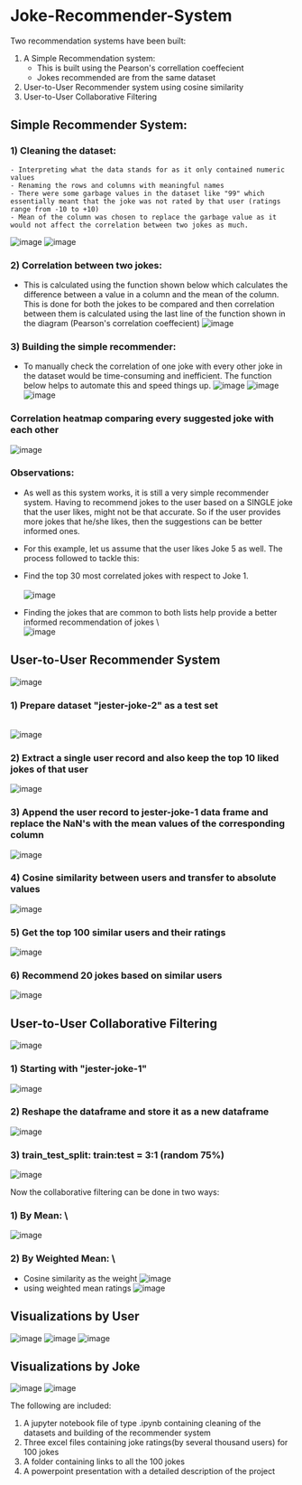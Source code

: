 # Joke-Recommender-System
Two recommendation systems have been built:
1) A Simple Recommendation system:
    - This is built using the Pearson's correllation coeffecient 
    - Jokes recommended are from the same dataset
2) User-to-User Recommender system using cosine similarity
2) User-to-User Collaborative Filtering


## **Simple Recommender System:**
### 1) Cleaning the dataset:
    - Interpreting what the data stands for as it only contained numeric values 
    - Renaming the rows and columns with meaningful names
    - There were some garbage values in the dataset like "99" which essentially meant that the joke was not rated by that user (ratings range from -10 to +10)
    - Mean of the column was chosen to replace the garbage value as it would not affect the correlation between two jokes as much.

![image](https://user-images.githubusercontent.com/79359151/109817334-cba78e00-7c6c-11eb-9d75-0a88070ef1b9.png)
![image](https://user-images.githubusercontent.com/79359151/109817415-dfeb8b00-7c6c-11eb-95be-cf2209415f52.png)

 
### 2) Correlation between two jokes: 
   - This is calculated using the function shown below which calculates the difference between a value in a column and the mean of the column. This is done for both the jokes to be compared and then correlation between them is calculated using the last line of the function shown in the diagram (Pearson's correlation coeffecient)
![image](https://user-images.githubusercontent.com/79359151/109815105-3efbd080-7c6a-11eb-801b-54f068bdfd0c.png)

### 3) Building the simple recommender:
   - To manually check the correlation of one joke with every other joke in the dataset would be time-consuming and inefficient. The function below helps to automate this and speed things up.
![image](https://user-images.githubusercontent.com/79359151/109818269-c72fa500-7c6d-11eb-95c6-53dd412a13a5.png)
![image](https://user-images.githubusercontent.com/79359151/109818673-35746780-7c6e-11eb-837a-5eaf98c5b8b3.png)
![image](https://user-images.githubusercontent.com/79359151/109818728-47560a80-7c6e-11eb-8f6b-51c8ed155936.png)


### **Correlation heatmap comparing every suggested joke with each other**
![image](https://user-images.githubusercontent.com/79359151/109818830-63f24280-7c6e-11eb-89b3-8ddfc156fa32.png)

### Observations:
   - As well as this system works, it is still a very simple recommender system. Having to recommend jokes to the user based on a SINGLE joke that the user likes, might not be that accurate. So if the user provides more jokes that he/she likes, then the suggestions can be better informed ones.
   - For this example, let us assume that the user likes Joke 5 as well. The process followed to tackle this:
   - Find the top 30 most correlated jokes with respect to Joke 1. 
\
\
![image](https://user-images.githubusercontent.com/79359151/109819315-e418a800-7c6e-11eb-9c05-9c6097b43abd.png)

   - Finding the jokes that are common to both lists help provide a better informed recommendation of jokes
\ 
\
![image](https://user-images.githubusercontent.com/79359151/109820142-b2eca780-7c6f-11eb-82ba-e0af0b0b3234.png)





## **User-to-User Recommender System**
![image](https://user-images.githubusercontent.com/79359151/109822036-8c2f7080-7c71-11eb-8d85-eb92527a2b2d.png)
### 1) Prepare dataset "jester-joke-2" as a test set 
\
![image](https://user-images.githubusercontent.com/79359151/109822276-c4cf4a00-7c71-11eb-98be-180b6678881e.png)
### 2) Extract a single user record and also keep the top 10 liked jokes of that user
![image](https://user-images.githubusercontent.com/79359151/109822498-f7794280-7c71-11eb-8f4e-95a253518ae6.png)
### 3) Append the user record to jester-joke-1 data frame and replace the NaN's with the mean values of the corresponding column
![image](https://user-images.githubusercontent.com/79359151/109822723-30b1b280-7c72-11eb-8441-b739ec640e1b.png)
### 4) Cosine similarity between users and transfer to absolute values
![image](https://user-images.githubusercontent.com/79359151/109822828-4c1cbd80-7c72-11eb-8692-01ee0a7d13b0.png)
### 5) Get the top 100 similar users and their ratings
![image](https://user-images.githubusercontent.com/79359151/109822888-5c349d00-7c72-11eb-8823-bf7859f4105b.png)
### 6) Recommend 20 jokes based on similar users
![image](https://user-images.githubusercontent.com/79359151/109822989-766e7b00-7c72-11eb-8ff4-e03fff90f6e2.png)



## User-to-User Collaborative Filtering
![image](https://user-images.githubusercontent.com/79359151/109823987-60ad8580-7c73-11eb-98f0-235cafc818e4.png)
### 1) Starting with "jester-joke-1"
![image](https://user-images.githubusercontent.com/79359151/109824153-85096200-7c73-11eb-9260-6bf045ee4462.png)
### 2) Reshape the dataframe and store it as a new dataframe
![image](https://user-images.githubusercontent.com/79359151/109824356-b6822d80-7c73-11eb-8a42-ab51ce225d00.png)
### 3) train_test_split: train:test = 3:1 (random 75%)
![image](https://user-images.githubusercontent.com/79359151/109824699-06f98b00-7c74-11eb-908c-a4627d7fd4d6.png)

Now the collaborative filtering can be done in two ways:
### 1) By Mean: \
![image](https://user-images.githubusercontent.com/79359151/109824915-41632800-7c74-11eb-9cc1-4746b8c637f7.png)
### 2) By Weighted Mean: \
   - Cosine similarity as the weight
   ![image](https://user-images.githubusercontent.com/79359151/109825044-635caa80-7c74-11eb-8aa1-67750d460622.png)
   - using weighted mean ratings
   ![image](https://user-images.githubusercontent.com/79359151/109825130-7a030180-7c74-11eb-8d22-7a55d0528bf7.png)


## Visualizations by User
![image](https://user-images.githubusercontent.com/79359151/109825273-a028a180-7c74-11eb-872d-6e78c6b6bf1e.png)
![image](https://user-images.githubusercontent.com/79359151/109825308-aae33680-7c74-11eb-9950-6fdaf1bfd142.png)
![image](https://user-images.githubusercontent.com/79359151/109825360-b6cef880-7c74-11eb-96f3-7c62ee41c8ed.png)

## Visualizations by Joke
![image](https://user-images.githubusercontent.com/79359151/109825435-c9e1c880-7c74-11eb-9112-be37eeb62531.png)
![image](https://user-images.githubusercontent.com/79359151/109825527-de25c580-7c74-11eb-8c96-356209615df7.png)

The following are included:
1) A jupyter notebook file of type .ipynb containing cleaning of the datasets and building of the recommender system
2) Three excel files containing joke ratings(by several thousand users) for 100 jokes 
3) A folder containing links to all the 100 jokes
4) A powerpoint presentation with a detailed description of the project



